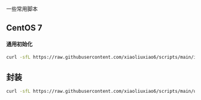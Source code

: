 一些常用脚本


## CentOS 7
#### 通用初始化
```sh
curl -sfL https://raw.githubusercontent.com/xiaoliuxiao6/scripts/main/init_centos7.sh | sh -
```

## 封装
```sh
curl -sfL https://raw.githubusercontent.com/xiaoliuxiao6/scripts/main/unconfig_centos7.sh | sh -
```
